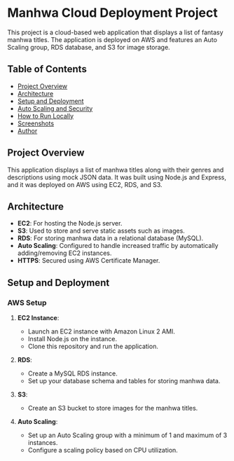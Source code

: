 # Manhwa Cloud Deployment Project

This project is a cloud-based web application that displays a list of fantasy manhwa titles. The application is deployed on AWS and features an Auto Scaling group, RDS database, and S3 for image storage.

## Table of Contents

- [Project Overview](#project-overview)
- [Architecture](#architecture)
- [Setup and Deployment](#setup-and-deployment)
- [Auto Scaling and Security](#auto-scaling-and-security)
- [How to Run Locally](#how-to-run-locally)
- [Screenshots](#screenshots)
- [Author](#author)

## Project Overview

This application displays a list of manhwa titles along with their genres and descriptions using mock JSON data. It was built using Node.js and Express, and it was deployed on AWS using EC2, RDS, and S3.

## Architecture

- **EC2**: For hosting the Node.js server.
- **S3**: Used to store and serve static assets such as images.
- **RDS**: For storing manhwa data in a relational database (MySQL).
- **Auto Scaling**: Configured to handle increased traffic by automatically adding/removing EC2 instances.
- **HTTPS**: Secured using AWS Certificate Manager.

## Setup and Deployment

### AWS Setup

1. **EC2 Instance**: 
   - Launch an EC2 instance with Amazon Linux 2 AMI.
   - Install Node.js on the instance.
   - Clone this repository and run the application.
   
2. **RDS**: 
   - Create a MySQL RDS instance.
   - Set up your database schema and tables for storing manhwa data.
   
3. **S3**:
   - Create an S3 bucket to store images for the manhwa titles.
   
4. **Auto Scaling**:
   - Set up an Auto Scaling group with a minimum of 1 and maximum of 3 instances.
   - Configure a scaling policy based on CPU utilization.


